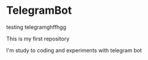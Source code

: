# TelegramBot
testing telegramghffhgg

This is my first repository

I'm study to coding and experiments with telegram bot
